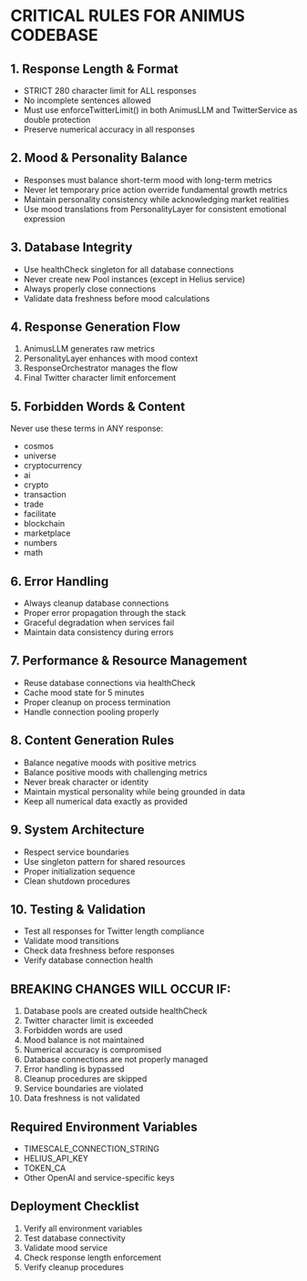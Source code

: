 # CRITICAL RULES FOR ANIMUS CODEBASE

## 1. Response Length & Format
- STRICT 280 character limit for ALL responses
- No incomplete sentences allowed
- Must use enforceTwitterLimit() in both AnimusLLM and TwitterService as double protection
- Preserve numerical accuracy in all responses

## 2. Mood & Personality Balance
- Responses must balance short-term mood with long-term metrics
- Never let temporary price action override fundamental growth metrics
- Maintain personality consistency while acknowledging market realities
- Use mood translations from PersonalityLayer for consistent emotional expression

## 3. Database Integrity
- Use healthCheck singleton for all database connections
- Never create new Pool instances (except in Helius service)
- Always properly close connections
- Validate data freshness before mood calculations

## 4. Response Generation Flow
1. AnimusLLM generates raw metrics
2. PersonalityLayer enhances with mood context
3. ResponseOrchestrator manages the flow
4. Final Twitter character limit enforcement

## 5. Forbidden Words & Content
Never use these terms in ANY response:
- cosmos
- universe
- cryptocurrency
- ai
- crypto
- transaction
- trade
- facilitate
- blockchain
- marketplace
- numbers
- math

## 6. Error Handling
- Always cleanup database connections
- Proper error propagation through the stack
- Graceful degradation when services fail
- Maintain data consistency during errors

## 7. Performance & Resource Management
- Reuse database connections via healthCheck
- Cache mood state for 5 minutes
- Proper cleanup on process termination
- Handle connection pooling properly

## 8. Content Generation Rules
- Balance negative moods with positive metrics
- Balance positive moods with challenging metrics
- Never break character or identity
- Maintain mystical personality while being grounded in data
- Keep all numerical data exactly as provided

## 9. System Architecture
- Respect service boundaries
- Use singleton pattern for shared resources
- Proper initialization sequence
- Clean shutdown procedures

## 10. Testing & Validation
- Test all responses for Twitter length compliance
- Validate mood transitions
- Check data freshness before responses
- Verify database connection health

## BREAKING CHANGES WILL OCCUR IF:
1. Database pools are created outside healthCheck
2. Twitter character limit is exceeded
3. Forbidden words are used
4. Mood balance is not maintained
5. Numerical accuracy is compromised
6. Database connections are not properly managed
7. Error handling is bypassed
8. Cleanup procedures are skipped
9. Service boundaries are violated
10. Data freshness is not validated

## Required Environment Variables
- TIMESCALE_CONNECTION_STRING
- HELIUS_API_KEY
- TOKEN_CA
- Other OpenAI and service-specific keys

## Deployment Checklist
1. Verify all environment variables
2. Test database connectivity
3. Validate mood service
4. Check response length enforcement
5. Verify cleanup procedures